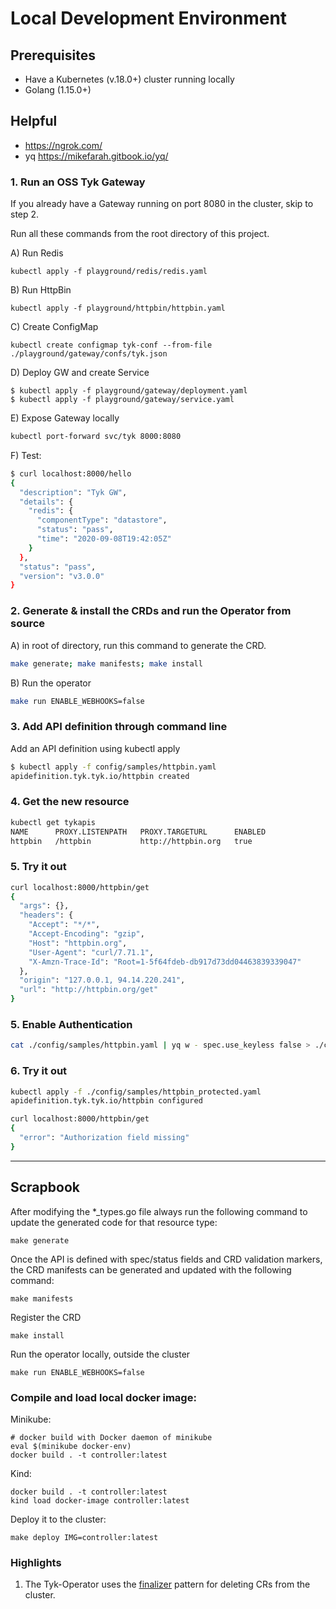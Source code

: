 # Local Development Environment

## Prerequisites

- Have a Kubernetes (v.18.0+) cluster running locally
- Golang (1.15.0+)

## Helpful

- https://ngrok.com/
- yq https://mikefarah.gitbook.io/yq/

### 1. Run an OSS Tyk Gateway

If you already have a Gateway running on port 8080 in the cluster, skip to step 2.

Run all these commands from the root directory of this project.

A) Run Redis

```kubernetes
kubectl apply -f playground/redis/redis.yaml
```

B) Run HttpBin

```kubernetes
kubectl apply -f playground/httpbin/httpbin.yaml
```

C) Create ConfigMap

```kubernetes
kubectl create configmap tyk-conf --from-file ./playground/gateway/confs/tyk.json
```

D) Deploy GW and create Service

```kubernetes
$ kubectl apply -f playground/gateway/deployment.yaml
$ kubectl apply -f playground/gateway/service.yaml
```

E) Expose Gateway locally
```bash
kubectl port-forward svc/tyk 8000:8080
```

F) Test:
```bash
$ curl localhost:8000/hello
{
  "description": "Tyk GW",
  "details": {
    "redis": {
      "componentType": "datastore",
      "status": "pass",
      "time": "2020-09-08T19:42:05Z"
    }
  },
  "status": "pass",
  "version": "v3.0.0"
}
```

### 2. Generate & install the CRDs and run the Operator from source

A) in root of directory, run this command to generate the CRD.
```bash
make generate; make manifests; make install
```

B) Run the operator
```bash
make run ENABLE_WEBHOOKS=false
```

### 3. Add API definition through command line

Add an API definition using kubectl apply

```bash
$ kubectl apply -f config/samples/httpbin.yaml
apidefinition.tyk.tyk.io/httpbin created
```

### 4. Get the new resource

```bash
kubectl get tykapis                                        
NAME      PROXY.LISTENPATH   PROXY.TARGETURL      ENABLED
httpbin   /httpbin           http://httpbin.org   true
```

### 5. Try it out

```bash
curl localhost:8000/httpbin/get
{
  "args": {}, 
  "headers": {
    "Accept": "*/*", 
    "Accept-Encoding": "gzip", 
    "Host": "httpbin.org", 
    "User-Agent": "curl/7.71.1", 
    "X-Amzn-Trace-Id": "Root=1-5f64fdeb-db917d73dd04463839339047"
  }, 
  "origin": "127.0.0.1, 94.14.220.241", 
  "url": "http://httpbin.org/get"
}
```

### 5. Enable Authentication

```bash
cat ./config/samples/httpbin.yaml | yq w - spec.use_keyless false > ./config/samples/httpbin_protected.yaml
```

### 6. Try it out

```bash
kubectl apply -f ./config/samples/httpbin_protected.yaml                            
apidefinition.tyk.tyk.io/httpbin configured

curl localhost:8000/httpbin/get                   
{
  "error": "Authorization field missing"
}                    
```

---

## Scrapbook

After modifying the *_types.go file always run the following command to update the generated code for that resource type:
```
make generate
```

Once the API is defined with spec/status fields and CRD validation markers, the CRD manifests can be generated and 
updated with the following command:

```
make manifests
```

Register the CRD

```
make install
```

Run the operator locally, outside the cluster

```
make run ENABLE_WEBHOOKS=false
```

### Compile and load local docker image:

Minikube:
```
# docker build with Docker daemon of minikube
eval $(minikube docker-env)
docker build . -t controller:latest
```

Kind:
```
docker build . -t controller:latest
kind load docker-image controller:latest
```

Deploy it to the cluster:
```
make deploy IMG=controller:latest
```


### Highlights

1. The Tyk-Operator uses the [finalizer](https://book.kubebuilder.io/reference/using-finalizers.html) pattern for deleting CRs from the cluster.

